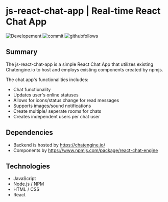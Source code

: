# js-react-chat-app | Real-time React Chat App

![Developement](https://img.shields.io/badge/progress-incomplete-orange)
![commit](https://img.shields.io/github/last-commit/shaunwang1350/js-react-chat-app)
![githubfollows](https://img.shields.io/github/followers/shaunwang1350?style=social)

## Summary

The js-react-chat-app is a simple React Chat App that utilizes existing Chatengine.io to host and employs existing components created by npmjs.

The chat app's functionalities includes:

- Chat functionality
- Updates user's online statuses
- Allows for icons/status change for read messages
- Supports images/sound notifications
- Create multiple/ seperate rooms for chats
- Creates independent users per chat user

## Dependencies

- Backend is hosted by https://chatengine.io/
- Components by https://www.npmjs.com/package/react-chat-engine

## Technologies

- JavaScript
- Node.js / NPM
- HTML / CSS
- React

